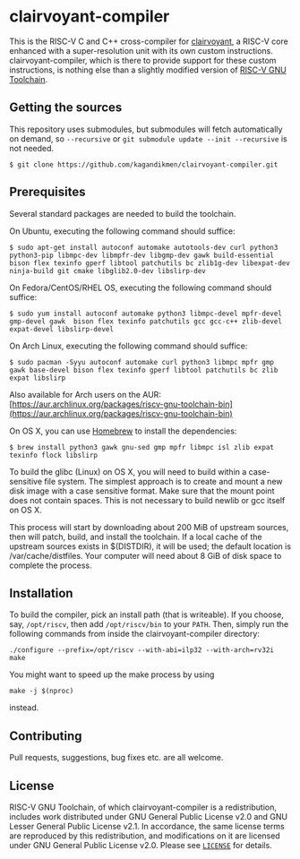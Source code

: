 # clairvoyant-compiler

This is the RISC-V C and C++ cross-compiler for [clairvoyant](https://github.com/kagandikmen/clairvoyant), a RISC-V core enhanced with a super-resolution unit with its own custom instructions. clairvoyant-compiler, which is there to provide support for these custom instructions, is nothing else than a slightly modified version of [RISC-V GNU Toolchain](https://github.com/riscv-collab/riscv-gnu-toolchain).

##  Getting the sources

This repository uses submodules, but submodules will fetch automatically on demand,
so `--recursive` or `git submodule update --init --recursive` is not needed.

    $ git clone https://github.com/kagandikmen/clairvoyant-compiler.git

## Prerequisites

Several standard packages are needed to build the toolchain.  

On Ubuntu, executing the following command should suffice:

    $ sudo apt-get install autoconf automake autotools-dev curl python3 python3-pip libmpc-dev libmpfr-dev libgmp-dev gawk build-essential bison flex texinfo gperf libtool patchutils bc zlib1g-dev libexpat-dev ninja-build git cmake libglib2.0-dev libslirp-dev

On Fedora/CentOS/RHEL OS, executing the following command should suffice:

    $ sudo yum install autoconf automake python3 libmpc-devel mpfr-devel gmp-devel gawk  bison flex texinfo patchutils gcc gcc-c++ zlib-devel expat-devel libslirp-devel
    
On Arch Linux, executing the following command should suffice:

    $ sudo pacman -Syyu autoconf automake curl python3 libmpc mpfr gmp gawk base-devel bison flex texinfo gperf libtool patchutils bc zlib expat libslirp

Also available for Arch users on the AUR: [https://aur.archlinux.org/packages/riscv-gnu-toolchain-bin](https://aur.archlinux.org/packages/riscv-gnu-toolchain-bin)

On OS X, you can use [Homebrew](http://brew.sh) to install the dependencies:

    $ brew install python3 gawk gnu-sed gmp mpfr libmpc isl zlib expat texinfo flock libslirp

To build the glibc (Linux) on OS X, you will need to build within a case-sensitive file
system.  The simplest approach is to create and mount a new disk image with
a case sensitive format.  Make sure that the mount point does not contain spaces. This is not necessary to build newlib or gcc itself on OS X.

This process will start by downloading about 200 MiB of upstream sources, then
will patch, build, and install the toolchain.  If a local cache of the
upstream sources exists in $(DISTDIR), it will be used; the default location
is /var/cache/distfiles.  Your computer will need about 8 GiB of disk space to
complete the process.

## Installation

To build the compiler, pick an install path (that is writeable).
If you choose, say, `/opt/riscv`, then add `/opt/riscv/bin` to your `PATH`.
Then, simply run the following commands from inside the clairvoyant-compiler directory:

    ./configure --prefix=/opt/riscv --with-abi=ilp32 --with-arch=rv32i
    make

You might want to speed up the make process by using

    make -j $(nproc)

instead. 

## Contributing

Pull requests, suggestions, bug fixes etc. are all welcome.

## License

RISC-V GNU Toolchain, of which clairvoyant-compiler is a redistribution, includes work distributed under GNU General Public License v2.0 and GNU Lesser General Public License v2.1. In accordance, the same license terms are reproduced by this redistribution, and modifications on it are licensed under GNU General Public License v2.0. Please see [`LICENSE`](LICENSE) for details.